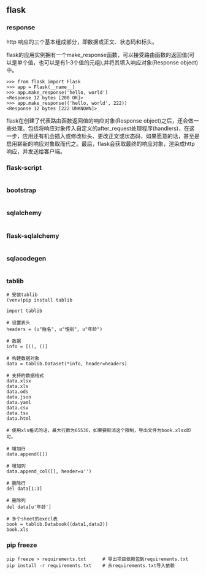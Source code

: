 ## flask

### response

http 响应的三个基本组成部分，即数据或正文、状态码和标头。

flask的应用实例拥有一个make_response函数，可以接受路由函数的返回值(可以是单个值，也可以是有1-3个值的元组),并将其填入响应对象(Response object)中。

```
>>> from flask import Flask
>>> app = Flask(__name__)
>>> app.make_response('hello, world')
<Response 12 bytes [200 OK]>
>>> app.make_response(('hello, world', 222))
<Response 12 bytes [222 UNKNOWN]>
```

flask在创建了代表路由函数返回值的响应对象(Response object)之后，还会做一些处理。包括将响应对象传入自定义的after_request处理程序(handlers)，在这一步，应用还有机会插入或修改标头、更改正文或状态码，如果愿意的话，甚至是启用崭新的响应对象取而代之。最后，flask会获取最终的响应对象，渲染成http响应，并发送给客户端。

### flask-script

```
```

### bootstrap

```
```

### sqlalchemy

```
```

### flask-sqlalchemy

```
```

### sqlacodegen

```

```



### tablib

```
# 安装tablib
(venv)pip install tablib

import tablib

# 设置表头
headers = (u"姓名", u"性别", u"年龄")

# 数据
info = [(), ()]

# 构建数据对象
data = tablib.Dataset(*info, header=headers)

# 支持的数据格式
data.xlsx
data.xls
data.ods
data.json
data.yaml
data.csv
data.tsv
data.html

# 使用xls格式的话，最大行数为65536，如果要取消这个限制，导出文件为book.xlsx即可。

# 增加行
data.append([])

# 增加列
data.append_col([], header=u'')

# 删除行
del data[1:3]

# 删除列
del data[u'年龄']

# 多个sheet的execl表
book = tablib.Databook((data1,data2))
book.xls
```

### pip freeze

```
pip freeze > requirements.txt      # 导出项目依赖包到requirements.txt
pip install -r requirements.txt    # 从requirements.txt导入依赖
```
